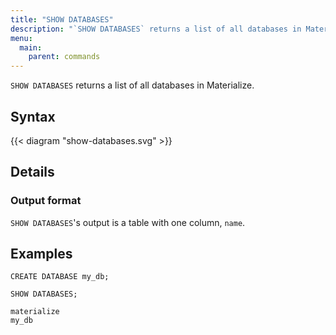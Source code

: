 ```yaml
---
title: "SHOW DATABASES"
description: "`SHOW DATABASES` returns a list of all databases in Materialize."
menu:
  main:
    parent: commands
---
```


`SHOW DATABASES` returns a list of all databases in Materialize.

## Syntax

{{< diagram "show-databases.svg" >}}

## Details

### Output format

`SHOW DATABASES`'s output is a table with one column, `name`.

## Examples

```mzsql
CREATE DATABASE my_db;
```
```mzsql
SHOW DATABASES;
```
```nofmt
materialize
my_db
```

